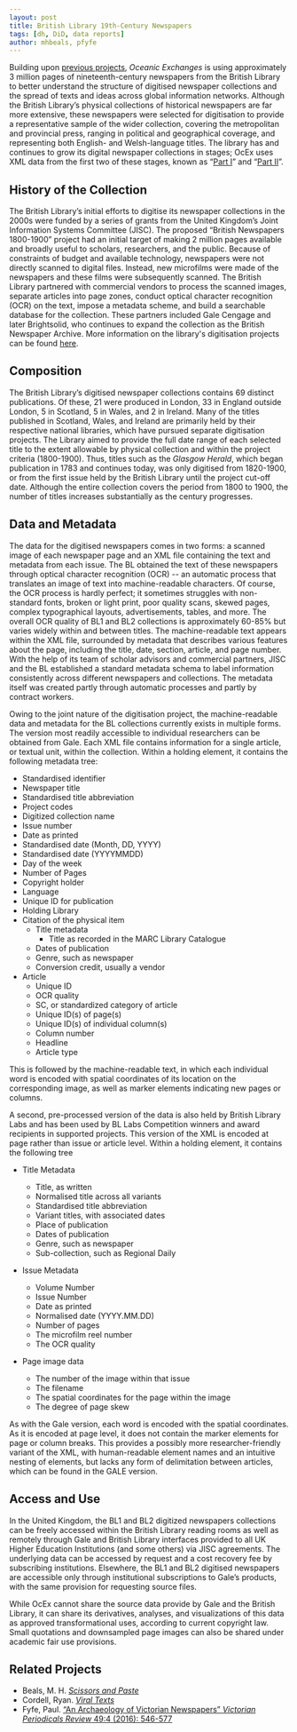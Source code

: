 ```yaml
---
layout: post
title: British Library 19th-Century Newspapers
tags: [dh, DiD, data reports]
author: mhbeals, pfyfe
---
```

 
Building upon [previous projects](#Related), *Oceanic Exchanges* is using approximately 3 million pages of nineteenth-century newspapers from the British Library to better understand the structure of digitised newspaper collections and the spread of texts and ideas across global information networks. Although the British Library’s physical collections of historical newspapers are far more extensive, these newspapers were selected for digitisation to provide a representative sample of the wider collection, covering the metropolitan and provincial press, ranging in political and geographical coverage, and representing both English- and Welsh-language titles. The library has and continues to grow its digital newspaper collections in stages; OcEx uses XML data from the first two of these stages, known as “[Part I](https://www.gale.com/c/british-library-newspapers-part-i)” and “[Part II](https://www.gale.com/c/british-library-newspapers-part-ii)”.

## History of the Collection

The British Library’s initial efforts to digitise its newspaper collections in the 2000s were funded by a series of grants from the United Kingdom’s Joint Information Systems Committee (JISC). The proposed “British Newspapers 1800-1900” project had an initial target of making 2 million pages available and broadly useful to scholars, researchers, and the public. Because of constraints of budget and available technology, newspapers were not directly scanned to digital files. Instead, new microfilms were made of the newspapers and these films were subsequently scanned. The British Library partnered with commercial vendors to process the scanned images, separate articles into page zones, conduct optical character recognition (OCR) on the text, impose a metadata scheme, and build a searchable database for the collection. These partners included Gale Cengage and later Brightsolid, who continues to expand the collection as the British Newspaper Archive. More information on the library's digitisation projects can be found [here](http://www.bl.uk/reshelp/findhelprestype/news/newspdigproj/index.html).

## Composition

The British Library’s digitised newspaper collections contains 69 distinct publications. Of these, 21 were produced in London, 33 in England outside London, 5 in Scotland, 5 in Wales, and 2 in Ireland. Many of the titles published in Scotland, Wales, and Ireland are primarily held by their respective national libraries, which have pursued separate digitisation projects. The Library aimed to provide the full date range of each selected title to the extent allowable by physical collection and within the project criteria (1800-1900). Thus, titles such as the *Glasgow Herald*, which began publication in 1783 and continues today, was only digitised from 1820-1900, or from the first issue held by the British Library until the project cut-off date. Although the entire collection covers the period from 1800 to 1900, the number of titles increases substantially as the century progresses.

## Data and Metadata
The data for the digitised newspapers comes in two forms: a scanned image of each newspaper page and an XML file containing the text and metadata from each issue. The BL obtained the text of these newspapers through optical character recognition (OCR) -- an automatic process that translates an image of text into machine-readable characters. Of course, the OCR process is hardly perfect; it sometimes struggles with non-standard fonts, broken or light print, poor quality scans, skewed pages, complex typographical layouts, advertisements, tables, and more. The overall OCR quality of BL1 and BL2 collections is approximately 60-85% but varies widely within and between titles. The machine-readable text appears within the XML file, surrounded by metadata that describes various features about the page, including the title, date, section, article, and page number. With the help of its team of scholar advisors and commercial partners, JISC and the BL established a standard metadata schema to label information consistently across different newspapers and collections. The metadata itself was created partly through automatic processes and partly by contract workers.

Owing to the joint nature of the digitisation project, the machine-readable data and metadata for the BL collections currently exists in multiple forms. The version most readily accessible to individual researchers can be obtained from Gale. Each XML file contains information for a single article, or textual unit, within the collection. Within a holding element, it contains the following metadata tree:

+ Standardised identifier
+ Newspaper title
+ Standardised title abbreviation
+ Project codes
+ Digitized collection name
+ Issue number
+ Date as printed
+ Standardised date (Month, DD, YYYY)
+ Standardised date (YYYYMMDD)
+ Day of the week
+ Number of Pages
+ Copyright holder
+ Language
+ Unique ID for publication
+ Holding Library
+ Citation of the physical item
    + Title metadata
        + Title as recorded in the MARC Library Catalogue
    + Dates of publication
    + Genre, such as newspaper
    + Conversion credit, usually a vendor
+ Article
    + Unique ID
    + OCR quality
    + SC, or standardized category of article
    + Unique ID(s) of page(s)
    + Unique ID(s) of individual column(s)
    + Column number
    + Headline
    + Article type

This is followed by the machine-readable text, in which each individual word is encoded with spatial coordinates of its location on the corresponding image, as well as marker elements indicating new pages or columns.

A second, pre-processed version of the data is also held by British Library Labs and has been used by BL Labs Competition winners and award recipients in supported projects. This version of the XML is encoded at page rather than issue or article level. Within a holding element, it contains the following tree

+ Title Metadata
  + Title, as written
  + Normalised title across all variants
  + Standardised title abbreviation
  + Variant titles, with associated dates
  + Place of publication
  + Dates of publication
  + Genre, such as newspaper
  + Sub-collection, such as Regional Daily

+ Issue Metadata
    + Volume Number
    + Issue Number
    + Date as printed
    + Normalised date (YYYY.MM.DD)
    + Number of pages
    + The microfilm reel number
    + The OCR quality

+ Page image data
    + The number of the image within that issue
    + The filename
    + The spatial coordinates for the page within the image
    + The degree of page skew

As with the Gale version, each word is encoded with the spatial coordinates. As it is encoded at page level, it does not contain the marker elements for page or column breaks. This provides a possibly more researcher-friendly variant of the XML, with human-readable element names and an intuitive nesting of elements, but lacks any form of delimitation between articles, which can be found in the GALE version.

## Access and Use

In the United Kingdom, the BL1 and BL2 digitized newspapers collections can be freely accessed within the British Library reading rooms as well as remotely through Gale and British Library interfaces provided to all UK Higher Education Institutions (and some others) via JISC agreements. The underlying data can be accessed by request and a cost recovery fee by subscribing institutions. Elsewhere, the BL1 and BL2 digitised newspapers are accessible only through institutional subscriptions to Gale’s products, with the same provision for requesting source files.

While OcEx cannot share the source data provide by Gale and the British Library, it can share its derivatives, analyses, and visualizations of this data as approved transformational uses, according to current copyright law. Small quotations and downsampled page images can also be shared under academic fair use provisions.

<a name="Related"></a>
## Related Projects
+ Beals, M. H. [*Scissors and Paste*](http://www.scissorsandpaste.net) 
+ Cordell, Ryan. [*Viral Texts*](http://www.viraltexts.org)
+ Fyfe, Paul. [“An Archaeology of Victorian  Newspapers” *Victorian Periodicals Review* 49:4 (2016): 546-577](https://repository.lib.ncsu.edu/bitstream/handle/1840.20/33457/fyfe.newspaper.archaeology.VPR.pdf?sequence=1)
